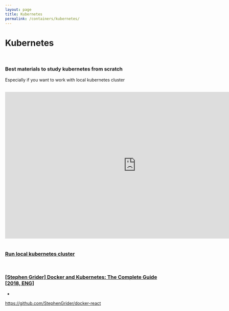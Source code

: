 ```yaml
---
layout: page
title: Kubernetes
permalink: /containers/kubernetes/
---
```


# Kubernetes


<br/>

### Best materials to study kubernetes from scratch

Especially if you want to work with local kubernetes cluster

<br/>

<div align="center">
    <iframe width="853" height="480" src="https://www.youtube.com/embed/YzaYqxW0wGs" frameborder="0" allow="accelerometer; autoplay; encrypted-media; gyroscope; picture-in-picture" allowfullscreen></iframe>
</div>

<br/>

### [Run local kubernetes cluster](/containers/kubernetes/install/)

<br/>

### [[Stephen Grider] Docker and Kubernetes: The Complete Guide [2018, ENG]](https://github.com/webmakaka/Docker-and-Kubernetes-The-Complete-Guide)


+

https://github.com/StephenGrider/docker-react